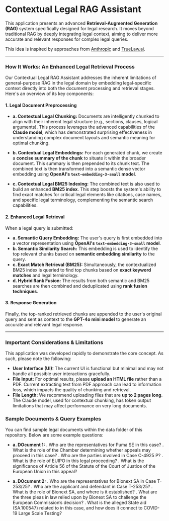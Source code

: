 # Contextual Legal RAG Assistant

This application presents an advanced **Retrieval-Augmented Generation (RAG)** system specifically designed for legal research. It moves beyond traditional RAG by deeply integrating legal context, aiming to deliver more accurate and relevant responses for complex legal queries.

This idea is inspired by approaches from [Anthropic](https://www.anthropic.com/news/contextual-retrieval) and [TrueLaw.ai](https://www.truelaw.ai/blog/contextual-legal-rag).

---

### How It Works: An Enhanced Legal Retrieval Process

Our Contextual Legal RAG Assistant addresses the inherent limitations of general-purpose RAG in the legal domain by embedding legal-specific context directly into both the document processing and retrieval stages. Here's an overview of its key components:

#### 1. Legal Document Preprocessing

* **a. Contextual Legal Chunking:**
    Documents are intelligently chunked to align with their inherent legal structure (e.g., sections, clauses, logical arguments). This process leverages the advanced capabilities of the **Claude model**, which has demonstrated surprising effectiveness in understanding complex document layouts and semantic meaning for optimal chunking.

* **b. Contextual Legal Embeddings:**
    For each generated chunk, we create a **concise summary of the chunk** to situate it within the broader document. This summary is then prepended to its chunk text. The combined text is then transformed into a semantic dense vector embedding using **OpenAI's `text-embedding-3-small` model**.

* **c. Contextual Legal BM25 Indexing:**
    The  combined text is also used to build an enhanced **BM25 index**. This step boosts the system's ability to find exact matches for critical legal elements like citations, case names, and specific legal terminology, complementing the semantic search capabilities.

#### 2. Enhanced Legal Retrieval

When a legal query is submitted:

* **a. Semantic Query Embedding:** The user's query is first embedded into a vector representation using **OpenAI's `text-embedding-3-small` model**.
* **b. Semantic Similarity Search:** This embedding is used to identify the top relevant chunks based on **semantic embedding similarity** to the query.
* **c. Exact Match Retrieval (BM25):** Simultaneously, the contextualized BM25 index is queried to find top chunks based on **exact keyword matches** and legal terminology.
* **d. Hybrid Rank Fusion:** The results from both semantic and BM25 searches are then combined and deduplicated using **rank fusion techniques**.

#### 3. Response Generation

Finally, the top-ranked retrieved chunks are appended to the user's original query and sent as context to the **GPT-4o mini model** to generate an accurate and relevant legal response.

---

### Important Considerations & Limitations

This application was developed rapidly to demonstrate the core concept. As such, please note the following:

* **User Interface (UI):** The current UI is functional but minimal and may not handle all possible user interactions gracefully.
* **File Input:** For optimal results, please **upload an HTML file** rather than a PDF. Current extracting text from PDF approach can lead to information loss, which impacts the quality of chunking and retrieval.
* **File Length:** We recommend uploading files that are **up to 2 pages long**. The Claude model, used for contextual chunking, has token output limitations that may affect performance on very long documents.


### Sample Documents & Query Examples

You can find sample legal documents within the data folder of this repository.
Below are some example questions:
* **a. DOcument 1:**
. Who are the representatives for Puma SE in this case?
. What is the role of the Chamber determining whether appeals may proceed in this case?
. Who are the parties involved in Case C-4925 P?
. What is the role of EUIPO in this legal proceeding?
. What is the significance of Article 56 of the Statute of the Court of Justice of the European Union in this appeal?

* **a. DOcument 2:**
. Who are the representatives for Bionext SA in Case T-253/25?
. Who are the applicant and defendant in Case T-253/25?
. What is the role of Bionext SA, and where is it established?
. What are the three pleas in law relied upon by Bionext SA to challenge the European Commission’s decision?
. What is the alleged State aid (SA.100547) related to in this case, and how does it connect to COVID-19 Large Scale Testing?